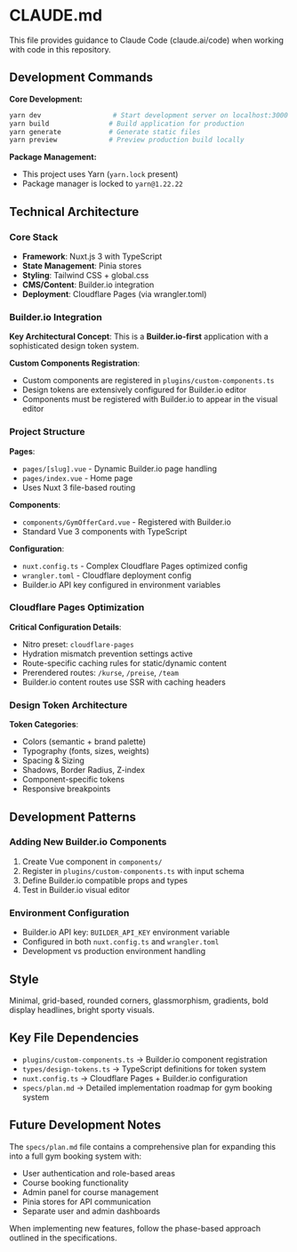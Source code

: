 # CLAUDE.md

This file provides guidance to Claude Code (claude.ai/code) when working with code in this repository.

## Development Commands

**Core Development:**
```bash
yarn dev                  # Start development server on localhost:3000
yarn build               # Build application for production
yarn generate            # Generate static files
yarn preview             # Preview production build locally
```

**Package Management:**
- This project uses Yarn (`yarn.lock` present)
- Package manager is locked to `yarn@1.22.22`

## Technical Architecture

### Core Stack
- **Framework**: Nuxt.js 3 with TypeScript
- **State Management**: Pinia stores
- **Styling**: Tailwind CSS + global.css
- **CMS/Content**: Builder.io integration
- **Deployment**: Cloudflare Pages (via wrangler.toml)

### Builder.io Integration

**Key Architectural Concept**: This is a **Builder.io-first** application with a sophisticated design token system.

**Custom Components Registration**: 
- Custom components are registered in `plugins/custom-components.ts`
- Design tokens are extensively configured for Builder.io editor
- Components must be registered with Builder.io to appear in the visual editor

### Project Structure

**Pages**: 
- `pages/[slug].vue` - Dynamic Builder.io page handling
- `pages/index.vue` - Home page
- Uses Nuxt 3 file-based routing

**Components**:
- `components/GymOfferCard.vue` - Registered with Builder.io
- Standard Vue 3 components with TypeScript

**Configuration**:
- `nuxt.config.ts` - Complex Cloudflare Pages optimized config
- `wrangler.toml` - Cloudflare deployment config
- Builder.io API key configured in environment variables

### Cloudflare Pages Optimization

**Critical Configuration Details**:
- Nitro preset: `cloudflare-pages`
- Hydration mismatch prevention settings active
- Route-specific caching rules for static/dynamic content
- Prerendered routes: `/kurse`, `/preise`, `/team`
- Builder.io content routes use SSR with caching headers

### Design Token Architecture

**Token Categories**:
- Colors (semantic + brand palette)  
- Typography (fonts, sizes, weights)
- Spacing & Sizing
- Shadows, Border Radius, Z-index
- Component-specific tokens
- Responsive breakpoints

## Development Patterns

### Adding New Builder.io Components
1. Create Vue component in `components/`
2. Register in `plugins/custom-components.ts` with input schema
3. Define Builder.io compatible props and types
4. Test in Builder.io visual editor

### Environment Configuration
- Builder.io API key: `BUILDER_API_KEY` environment variable
- Configured in both `nuxt.config.ts` and `wrangler.toml`
- Development vs production environment handling

## Style
Minimal, grid-based, rounded corners, glassmorphism, gradients, bold display headlines, bright sporty visuals.  

## Key File Dependencies

- `plugins/custom-components.ts` → Builder.io component registration
- `types/design-tokens.ts` → TypeScript definitions for token system
- `nuxt.config.ts` → Cloudflare Pages + Builder.io configuration
- `specs/plan.md` → Detailed implementation roadmap for gym booking system

## Future Development Notes

The `specs/plan.md` file contains a comprehensive plan for expanding this into a full gym booking system with:
- User authentication and role-based areas
- Course booking functionality  
- Admin panel for course management
- Pinia stores for API communication
- Separate user and admin dashboards

When implementing new features, follow the phase-based approach outlined in the specifications.